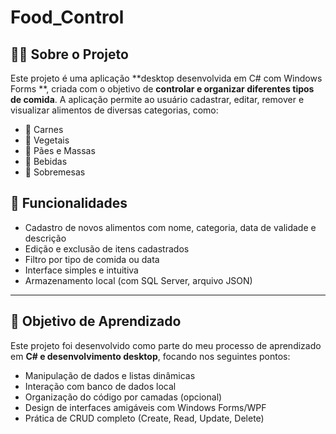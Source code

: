 # Food_Control

## 🧑‍💻 Sobre o Projeto

Este projeto é uma aplicação **desktop desenvolvida em C# com Windows Forms **, criada com o objetivo de **controlar e organizar diferentes tipos de comida**. A aplicação permite ao usuário cadastrar, editar, remover e visualizar alimentos de diversas categorias, como:

- 🥩 Carnes  
- 🥦 Vegetais  
- 🍞 Pães e Massas  
- 🥤 Bebidas  
- 🍰 Sobremesas  


## 🎯 Funcionalidades

- Cadastro de novos alimentos com nome, categoria, data de validade e descrição  
- Edição e exclusão de itens cadastrados  
- Filtro por tipo de comida ou data  
- Interface simples e intuitiva  
- Armazenamento local (com SQL Server, arquivo JSON)  

---

## 🧠 Objetivo de Aprendizado

Este projeto foi desenvolvido como parte do meu processo de aprendizado em **C# e desenvolvimento desktop**, focando nos seguintes pontos:

- Manipulação de dados e listas dinâmicas  
- Interação com banco de dados local  
- Organização do código por camadas (opcional)  
- Design de interfaces amigáveis com Windows Forms/WPF  
- Prática de CRUD completo (Create, Read, Update, Delete)  
